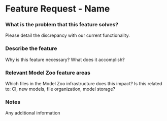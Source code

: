 # Feature Request - Name

### What is the problem that this feature solves?
Please detail the discrepancy with our current functionality.

### Describe the feature
Why is this feature necessary? What does it accomplish?

### Relevant Model Zoo feature areas
Which files in the Model Zoo infrastructure does this impact?
Is this related to: CI, new models, file organization, model storage?

### Notes
Any additional information
